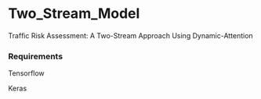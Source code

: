 # **Two_Stream_Model**

Trafﬁc Risk Assessment: A Two-Stream Approach Using Dynamic-Attention

### Requirements

Tensorflow 

Keras 

